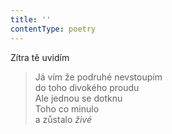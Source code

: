```yaml
---
title: ''
contentType: poetry
---
```


>   

>   

Zítra tě uvidím

> Já vím že podruhé nevstoupím  
> do toho divokého proudu  
> Ale jednou se dotknu  
> Toho co minulo  
> a zůstalo _živé_
